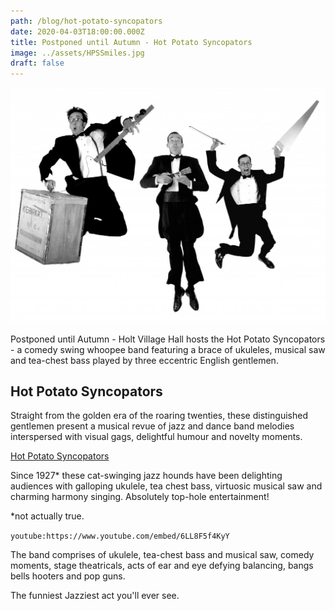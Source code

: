 ```yaml
---
path: /blog/hot-potato-syncopators
date: 2020-04-03T18:00:00.000Z
title: Postponed until Autumn - Hot Potato Syncopators
image: ../assets/HPSSmiles.jpg
draft: false
---
```


![Hot Potato Syncopators Jumping](../assets/HPSJump.jpg)

Postponed until Autumn - Holt Village Hall hosts the Hot Potato Syncopators - a comedy swing whoopee band featuring a brace of ukuleles, musical saw and tea-chest bass played by three eccentric English gentlemen.

<!-- end -->

## Hot Potato Syncopators

Straight from the golden era of the roaring twenties, these distinguished gentlemen present a musical revue of jazz and dance band melodies interspersed with visual gags, delightful humour and novelty moments.

[Hot Potato Syncopators](http://tiptopchaps.com/)

Since 1927\* these cat-swinging jazz hounds have been delighting audiences with galloping ukulele, tea chest bass, virtuosic musical saw and charming harmony singing. Absolutely top-hole entertainment!

\*not actually true.

`youtube:https://www.youtube.com/embed/6LL8F5f4KyY`

The band comprises of ukulele, tea-chest bass and musical saw, comedy moments, stage theatricals, acts of ear and eye defying balancing, bangs bells hooters and pop guns.

The funniest Jazziest act you'll ever see.
